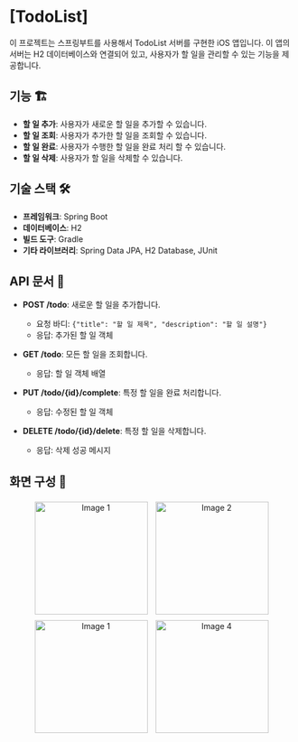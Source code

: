 # [TodoList]

이 프로젝트는 스프링부트를 사용해서 TodoList 서버를 구현한 iOS 앱입니다. 
이 앱의 서버는 H2 데이터베이스와 연결되어 있고, 사용자가 할 일을 관리할 수 있는 기능을 제공합니다.

## 기능 🏗️

- **할 일 추가**: 사용자가 새로운 할 일을 추가할 수 있습니다.
- **할 일 조회**: 사용자가 추가한 할 일을 조회할 수 있습니다.
- **할 일 완료**: 사용자가 수행한 할 일을 완료 처리 할 수 있습니다.
- **할 일 삭제**: 사용자가 할 일을 삭제할 수 있습니다.

## 기술 스택 🛠️

- **프레임워크**: Spring Boot
- **데이터베이스**: H2
- **빌드 도구**: Gradle
- **기타 라이브러리**: Spring Data JPA, H2 Database, JUnit

## API 문서 📃

- **POST /todo**: 새로운 할 일을 추가합니다.
  - 요청 바디: `{"title": "할 일 제목", "description": "할 일 설명"}`
  - 응답: 추가된 할 일 객체

- **GET /todo**: 모든 할 일을 조회합니다.
  - 응답: 할 일 객체 배열

- **PUT /todo/{id}/complete**: 특정 할 일을 완료 처리합니다.
  - 응답: 수정된 할 일 객체

- **DELETE /todo/{id}/delete**: 특정 할 일을 삭제합니다.
  - 응답: 삭제 성공 메시지

## 화면 구성 📱

<p align="center">
  <img src="https://img1.daumcdn.net/thumb/R1280x0/?scode=mtistory2&fname=https%3A%2F%2Fblog.kakaocdn.net%2Fdn%2Fboyduu%2FbtsJi4Monrm%2FOtY2vitoORSvahX0dly5Gk%2Fimg.png" width="200" height="auto" alt="Image 1" style="display:inline-block; margin:5px;">
  <img src="https://img1.daumcdn.net/thumb/R1280x0/?scode=mtistory2&fname=https%3A%2F%2Fblog.kakaocdn.net%2Fdn%2FckaC1Y%2FbtsJjysyRzF%2FmrkZmkjrLZJ2QSCjssREUK%2Fimg.png" width="200" height="auto" alt="Image 2" style="display:inline-block; margin:5px;">
  <img src="https://img1.daumcdn.net/thumb/R1280x0/?scode=mtistory2&fname=https%3A%2F%2Fblog.kakaocdn.net%2Fdn%2Fcd1Geh%2FbtsJi6ceLpP%2FdgdDog3NKZ2SUMyDEIVj61%2Fimg.png" width="200" height="auto" alt="Image 1" style="display:inline-block; margin:5px;">
  <img src="https://img1.daumcdn.net/thumb/R1280x0/?scode=mtistory2&fname=https%3A%2F%2Fblog.kakaocdn.net%2Fdn%2Fm3TCL%2FbtsJjj3DdaP%2FkGJB9rAn7zYkYEQjiAGksk%2Fimg.png" width="200" height="auto" alt="Image 4" style="display:inline-block; margin:5px;">
</p>

